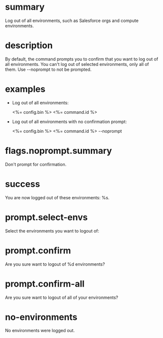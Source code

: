 # summary

Log out of all environments, such as Salesforce orgs and compute environments.

# description

By default, the command prompts you to confirm that you want to log out of all environments. You can't log out of selected environments, only all of them. Use --noprompt to not be prompted.

# examples

- Log out of all environments:

  <%= config.bin %> <%= command.id %>

- Log out of all environments with no confirmation prompt:

  <%= config.bin %> <%= command.id %> --noprompt

# flags.noprompt.summary

Don't prompt for confirmation.

# success

You are now logged out of these environments: %s.

# prompt.select-envs

Select the environments you want to logout of:

# prompt.confirm

Are you sure want to logout of %d environments?

# prompt.confirm-all

Are you sure want to logout of all of your environments?

# no-environments

No environments were logged out.
